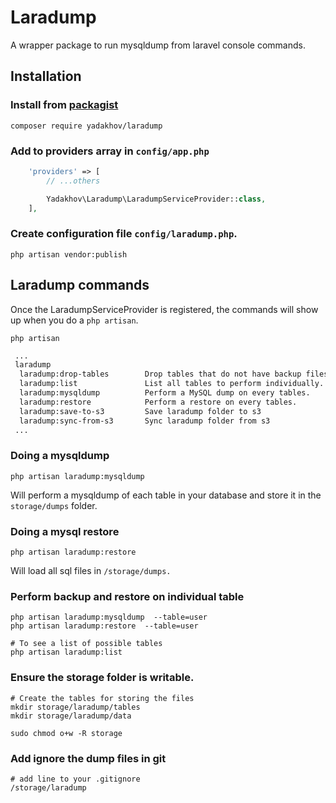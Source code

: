 # Laradump 

A wrapper package to run mysqldump from laravel console commands.

## Installation

### Install from [packagist](https://packagist.org/packages/yadakhov/laradump)

```
composer require yadakhov/laradump
```

### Add to providers array in `config/app.php`

```php
    'providers' => [
        // ...others

        Yadakhov\Laradump\LaradumpServiceProvider::class,
    ],
```

### Create configuration file `config/laradump.php`.

```
php artisan vendor:publish
```

## Laradump commands

Once the LaradumpServiceProvider is registered, the commands will show up when you do a `php artisan`.

```
php artisan
```

```bash
 ...
 laradump
  laradump:drop-tables        Drop tables that do not have backup files.
  laradump:list               List all tables to perform individually.
  laradump:mysqldump          Perform a MySQL dump on every tables.
  laradump:restore            Perform a restore on every tables.
  laradump:save-to-s3         Save laradump folder to s3
  laradump:sync-from-s3       Sync laradump folder from s3
 ...
```

### Doing a mysqldump

```
php artisan laradump:mysqldump
```

Will perform a mysqldump of each table in your database and store it in the `storage/dumps` folder.

### Doing a mysql restore

```
php artisan laradump:restore
```

Will load all sql files in `/storage/dumps.`

### Perform backup and restore on individual table

```
php artisan laradump:mysqldump  --table=user
php artisan laradump:restore  --table=user

# To see a list of possible tables
php artisan laradump:list 
```

### Ensure the storage folder is writable.

```
# Create the tables for storing the files
mkdir storage/laradump/tables
mkdir storage/laradump/data

sudo chmod o+w -R storage
```

### Add ignore the dump files in git

```
# add line to your .gitignore
/storage/laradump
```
